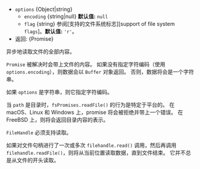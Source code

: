 <!-- YAML
added: v10.0.0
-->
* `options` {Object|string}
  * `encoding` {string|null} **默认值:** `null`
  * `flag` {string} 参阅[支持的文件系统标志][support of file system `flags`]。**默认值:** `'r'`。
* 返回: {Promise}

异步地读取文件的全部内容。

`Promise` 被解决时会带上文件的内容。
如果没有指定字符编码（使用 `options.encoding`），则数据会以 `Buffer` 对象返回。
否则，数据将会是一个字符串。

如果 `options` 是字符串，则它指定字符编码。

当 `path` 是目录时，`fsPromises.readFile()` 的行为是特定于平台的。
在 macOS、Linux 和 Windows 上，promise 将会被拒绝并带上一个错误。
在 FreeBSD 上，则将会返回目录内容的表示。

`FileHandle` 必须支持读取。

如果对文件句柄进行了一次或多次 `filehandle.read()` 调用，然后再调用 `filehandle.readFile()`，则将从当前位置读取数据，直到文件结束。 
它并不总是从文件的开头读取。

